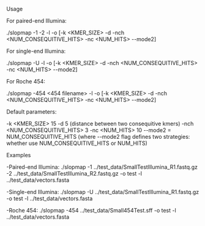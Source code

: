 Usage

For paired-end Illumina:

./slopmap -1 <PE1 filename> -2 <PE1 filename> -l <Library name> -o <Output prefix> [-k <KMER_SIZE> -d <DISTANCE> -nch <NUM_CONSEQUITIVE_HITS> -nc <NUM_HITS> --mode2]

For single-end Illumina:

./slopmap -U <SE filename> -l <Library name> -o <Output prefix> [-k <KMER_SIZE> -d <DISTANCE> -nch <NUM_CONSEQUITIVE_HITS> -nc <NUM_HITS> --mode2]

For Roche 454:

./slopmap -454 <454 filename> -l <Library name> -o <Output prefix> [-k <KMER_SIZE> -d <DISTANCE> -nch <NUM_CONSEQUITIVE_HITS> -nc <NUM_HITS> --mode2]


Default parameters:

-k <KMER_SIZE> 15
-d <DISTANCE> 5 (distance between two consequitive kmers)
-nch <NUM_CONSEQUITIVE_HITS> 3
-nc <NUM_HITS> 10
--mode2 = NUM_CONSEQUITIVE_HITS (where --mode2 flag defines two strategies: whether use NUM_CONSEQUITIVE_HITS or NUM_HITS)

Examples

-Paired-end Illumina:
./slopmap -1 ../test_data/SmallTestIllumina_R1.fastq.gz -2 ../test_data/SmallTestIllumina_R2.fastq.gz -o test -l ../test_data/vectors.fasta

-Single-end Illumina:
./slopmap -U ../test_data/SmallTestIllumina_R1.fastq.gz -o test -l ../test_data/vectors.fasta

-Roche 454:
./slopmap -454 ../test_data/Small454Test.sff -o test -l ../test_data/vectors.fasta



